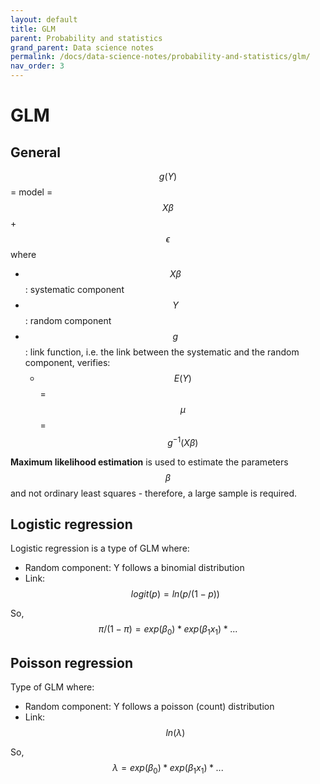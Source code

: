 ```yaml
---
layout: default
title: GLM
parent: Probability and statistics
grand_parent: Data science notes
permalink: /docs/data-science-notes/probability-and-statistics/glm/
nav_order: 3
---
```


# GLM

## General

$$g(Y)$$ = model = $$X\beta$$ + $$\epsilon$$ where

* $$X\beta$$: systematic component
* $$Y$$: random component
* $$g$$: link function, i.e. the link between the systematic and the random component, verifies:
  * $$E(Y)$$= $$\mu$$ = $$g^{-1}(X\beta)$$ 

**Maximum likelihood estimation** is used to estimate the parameters $$\beta$$ and not ordinary least squares - therefore, a large sample is required.

## Logistic regression

Logistic regression is a type of GLM where: 

* Random component:  Y follows a binomial distribution
* Link: $$logit(p) = ln(p / (1-p))$$

So, $$\pi / (1- \pi) = exp(\beta_0) * exp(\beta_1x_1) * ...$$

## Poisson regression

Type of GLM where: 

- Random component:  Y follows a poisson (count) distribution
- Link: $$ln(\lambda)$$

So, $$\lambda = exp(\beta_0) * exp(\beta_1x_1) * ...$$





